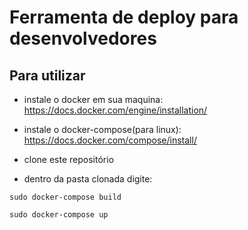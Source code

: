 # Ferramenta de deploy para desenvolvedores

## Para utilizar ##

- instale o docker em sua maquina:
https://docs.docker.com/engine/installation/

- instale o docker-compose(para linux):
https://docs.docker.com/compose/install/

- clone este repositório
- dentro da pasta clonada digite:

`sudo docker-compose build`

`sudo docker-compose up`
